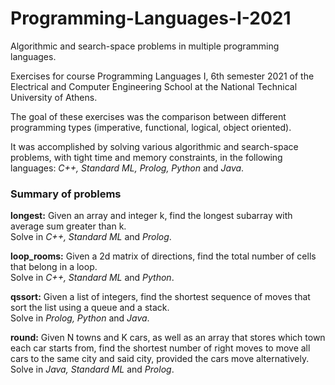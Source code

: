 # Programming-Languages-I-2021
Algorithmic and search-space problems in multiple programming languages.

Exercises for course Programming Languages I, 6th semester 2021 of the Electrical and Computer Engineering School at the National Technical University of Athens.

The goal of these exercises was the comparison between different programming types (imperative, functional, logical, object oriented).

It was accomplished by solving various algorithmic and search-space problems, with tight time and memory constraints, in the following languages:
*C++, Standard ML, Prolog, Python* and *Java*.


### Summary of problems
**longest:** Given an array and integer k, find the longest subarray with average sum greater than k.\
Solve in *C++, Standard ML* and *Prolog*.


**loop_rooms:** Given a 2d matrix of directions, find the total number of cells that belong in a loop.\
Solve in *C++, Standard ML* and *Python*.


**qssort:** Given a list of integers, find the shortest sequence of moves that sort the list using a queue and a stack.\
Solve in *Prolog, Python* and *Java*.


**round:** Given N towns and K cars, as well as an array that stores which town each car starts from, find the shortest number of right moves to move all cars to the same city
and said city, provided the cars move alternatively.\
Solve in *Java, Standard ML* and *Prolog*.
